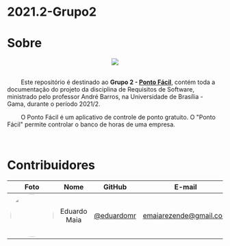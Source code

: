 # 2021.2-Grupo2
# Sobre

<div align="center">
  <img src="https://raw.githubusercontent.com/Requisitos-de-Software/2020.2-CarteiraDigitalTransito/main/docs/assets/logos/ponto_facil.png" />
</div>

<br />

&emsp;&emsp; Este repositório é destinado ao **Grupo 2 - [Ponto Fácil](https://sites.google.com/view/pontofacil)**, contém toda a documentação do projeto da disciplina de Requisitos de Software, ministrado pelo professor André Barros, na Universidade de Brasília - Gama, durante o período 2021/2.

&emsp;&emsp; O Ponto Fácil é um aplicativo de controle de ponto  gratuito. O "Ponto Fácil" permite controlar o banco de horas de uma empresa.

<br/>

# Contribuidores

|Foto | Nome | GitHub | E-mail |
|:--:|:--:|:--:|:--:|
| <img width=100 style="border-radius:50%" src="https://raw.githubusercontent.com/Requisitos-de-Software/2020.2-CarteiraDigitalTransito/ed3bf5ae18a2054e39ca03675c349476b813f0fa/docs/assets/integrantes/eduardo.jpg"/> | Eduardo Maia | [@eduardomr][eduardo-github] | emaiarezende@gmail.com

[eduardo-github]:https://github.com/eduardomr

